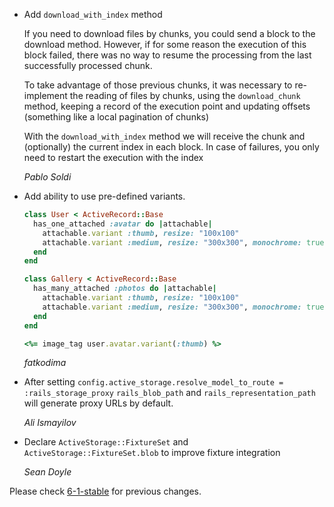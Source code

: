 *   Add `download_with_index` method 

    If you need to download files by chunks, you could send a block to the download method.
    However, if for some reason the execution of this block failed, 
    there was no way to resume the processing from the last successfully processed chunk.
    
    To take advantage of those previous chunks, it was necessary to re-implement
    the reading of files by chunks, using the `download_chunk` method,
    keeping a record of the execution point and updating offsets (something like a local pagination of chunks)
    
    With the `download_with_index` method we will receive the chunk and (optionally) the current index in each block.
    In case of failures, you only need to restart the execution with the index

    *Pablo Soldi*
    
*   Add ability to use pre-defined variants.

    ```ruby
    class User < ActiveRecord::Base
      has_one_attached :avatar do |attachable|
        attachable.variant :thumb, resize: "100x100"
        attachable.variant :medium, resize: "300x300", monochrome: true
      end
    end

    class Gallery < ActiveRecord::Base
      has_many_attached :photos do |attachable|
        attachable.variant :thumb, resize: "100x100"
        attachable.variant :medium, resize: "300x300", monochrome: true
      end
    end

    <%= image_tag user.avatar.variant(:thumb) %>
    ```

    *fatkodima*

*   After setting `config.active_storage.resolve_model_to_route = :rails_storage_proxy`
    `rails_blob_path` and `rails_representation_path` will generate proxy URLs by default.

    *Ali Ismayilov*

*   Declare `ActiveStorage::FixtureSet` and `ActiveStorage::FixtureSet.blob` to
    improve fixture integration

    *Sean Doyle*

Please check [6-1-stable](https://github.com/rails/rails/blob/6-1-stable/activestorage/CHANGELOG.md) for previous changes.
